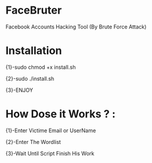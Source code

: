 # FaceBruter
Facebook Accounts Hacking Tool (By Brute Force Attack)

# Installation
{1}-sudo chmod +x install.sh

{2}-sudo ./install.sh

{3}-ENJOY

# How Dose it Works ? :
{1}-Enter Victime Email or UserName

{2}-Enter The Wordlist

{3}-Wait Until Script Finish His Work
